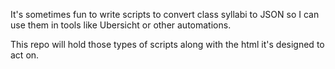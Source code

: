 It's sometimes fun to write scripts to convert class syllabi to JSON so I can use them in tools like Ubersicht or other automations.

This repo will hold those types of scripts along with the html it's designed to act on.
